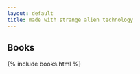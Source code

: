 ```yaml
---
layout: default
title: made with strange alien technology
---
```


## Books

{% include books.html %}
